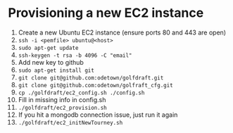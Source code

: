 # Provisioning a new EC2 instance

1. Create a new Ubuntu EC2 instance (ensure ports 80 and 443 are open)
1. `ssh -i <pemfile> ubuntu@<host>`
1. `sudo apt-get update`
1. `ssh-keygen -t rsa -b 4096 -C "email"`
1. Add new key to github
1. `sudo apt-get install git`
1. `git clone git@github.com:odetown/golfdraft.git`
1. `git clone git@github.com:odetown/golfraft_cfg.git`
1. `cp ./golfdraft/ec2_config.sh ./config.sh`
1. Fill in missing info in config.sh
1. `./golfdraft/ec2_provision.sh`
1. If you hit a mongodb connection issue, just run it again
1. `./golfdraft/ec2_initNewTourney.sh`
